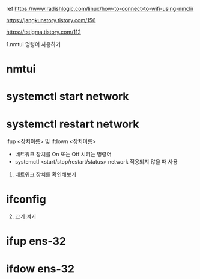 
ref https://www.radishlogic.com/linux/how-to-connect-to-wifi-using-nmcli/

https://jangkunstory.tistory.com/156

https://tstigma.tistory.com/112

1.nmtui 명령어 사용하기
# nmtui 
# systemctl start network 
# systemctl restart network 
ifup <장치이름> 및 ifdown <장치이름>
  - 네트워크 장치를 On 또는 Off 시키는 명령어
  - systemctl <start/stop/restart/status> network 적용되지 않을 때 사용

1. 네트워크 장치를 확인해보기 
# ifconfig 

2. 끄기 켜기 
# ifup ens-32 
# ifdow ens-32
